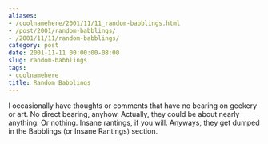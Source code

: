 ```yaml
---
aliases:
- /coolnamehere/2001/11/11_random-babblings.html
- /post/2001/random-babblings/
- /2001/11/11/random-babblings/
category: post
date: 2001-11-11 00:00:00-08:00
slug: random-babblings
tags:
- coolnamehere
title: Random Babblings
---
```


I occasionally have thoughts or comments that have no bearing on geekery or art. No direct bearing, anyhow. Actually, they could be about nearly anything. Or nothing. Insane rantings, if you will. Anyways, they get dumped in the Babblings (or Insane Rantings) section.
